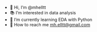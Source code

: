 - 👋 Hi, I’m @mhelltt
- 📚 I’m interested in data analysis
- 🌱 I’m currently learning EDA with Python
- 📧 How to reach me mh.elltt@gmail.com
